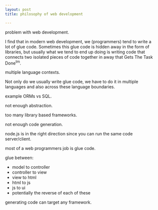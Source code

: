 ```yaml
---
layout: post
title: philosophy of web development

---
```


problem with web development.

I find that in modern web development, we (programmers) tend to write a lot of
glue code. Sometimes this glue code is hidden away in the form of libraries, but
usually what we tend to end up doing is writing code that connects two isolated
pieces of code together in away that Gets The Task Done<sup>tm</sup>.

multiple language contexts.

Not only do we usually write glue code, we have to do it in multiple languages
and also across these language boundaries.

example ORMs vs SQL.

not enough abstraction.

too many library based frameworks.

not enough code generation.

node.js is in the right direction since you can run the same code server/client.

most of a web programmers job is glue code.

glue between:

* model to controller
* controller to view
* view to html
* html to js
* js to ui
* potentially the reverse of each of these

generating code can target any framework.


